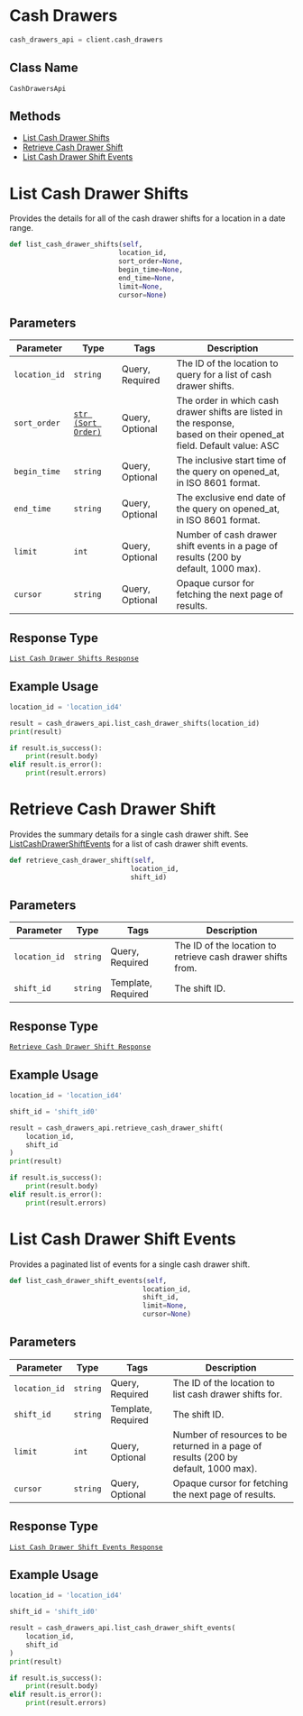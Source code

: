 # Cash Drawers

```python
cash_drawers_api = client.cash_drawers
```

## Class Name

`CashDrawersApi`

## Methods

* [List Cash Drawer Shifts](../../doc/api/cash-drawers.md#list-cash-drawer-shifts)
* [Retrieve Cash Drawer Shift](../../doc/api/cash-drawers.md#retrieve-cash-drawer-shift)
* [List Cash Drawer Shift Events](../../doc/api/cash-drawers.md#list-cash-drawer-shift-events)


# List Cash Drawer Shifts

Provides the details for all of the cash drawer shifts for a location
in a date range.

```python
def list_cash_drawer_shifts(self,
                           location_id,
                           sort_order=None,
                           begin_time=None,
                           end_time=None,
                           limit=None,
                           cursor=None)
```

## Parameters

| Parameter | Type | Tags | Description |
|  --- | --- | --- | --- |
| `location_id` | `string` | Query, Required | The ID of the location to query for a list of cash drawer shifts. |
| `sort_order` | [`str (Sort Order)`](../../doc/models/sort-order.md) | Query, Optional | The order in which cash drawer shifts are listed in the response,<br>based on their opened_at field. Default value: ASC |
| `begin_time` | `string` | Query, Optional | The inclusive start time of the query on opened_at, in ISO 8601 format. |
| `end_time` | `string` | Query, Optional | The exclusive end date of the query on opened_at, in ISO 8601 format. |
| `limit` | `int` | Query, Optional | Number of cash drawer shift events in a page of results (200 by<br>default, 1000 max). |
| `cursor` | `string` | Query, Optional | Opaque cursor for fetching the next page of results. |

## Response Type

[`List Cash Drawer Shifts Response`](../../doc/models/list-cash-drawer-shifts-response.md)

## Example Usage

```python
location_id = 'location_id4'

result = cash_drawers_api.list_cash_drawer_shifts(location_id)
print(result)

if result.is_success():
    print(result.body)
elif result.is_error():
    print(result.errors)
```


# Retrieve Cash Drawer Shift

Provides the summary details for a single cash drawer shift. See
[ListCashDrawerShiftEvents](../../doc/api/cash-drawers.md#list-cash-drawer-shift-events) for a list of cash drawer shift events.

```python
def retrieve_cash_drawer_shift(self,
                              location_id,
                              shift_id)
```

## Parameters

| Parameter | Type | Tags | Description |
|  --- | --- | --- | --- |
| `location_id` | `string` | Query, Required | The ID of the location to retrieve cash drawer shifts from. |
| `shift_id` | `string` | Template, Required | The shift ID. |

## Response Type

[`Retrieve Cash Drawer Shift Response`](../../doc/models/retrieve-cash-drawer-shift-response.md)

## Example Usage

```python
location_id = 'location_id4'

shift_id = 'shift_id0'

result = cash_drawers_api.retrieve_cash_drawer_shift(
    location_id,
    shift_id
)
print(result)

if result.is_success():
    print(result.body)
elif result.is_error():
    print(result.errors)
```


# List Cash Drawer Shift Events

Provides a paginated list of events for a single cash drawer shift.

```python
def list_cash_drawer_shift_events(self,
                                 location_id,
                                 shift_id,
                                 limit=None,
                                 cursor=None)
```

## Parameters

| Parameter | Type | Tags | Description |
|  --- | --- | --- | --- |
| `location_id` | `string` | Query, Required | The ID of the location to list cash drawer shifts for. |
| `shift_id` | `string` | Template, Required | The shift ID. |
| `limit` | `int` | Query, Optional | Number of resources to be returned in a page of results (200 by<br>default, 1000 max). |
| `cursor` | `string` | Query, Optional | Opaque cursor for fetching the next page of results. |

## Response Type

[`List Cash Drawer Shift Events Response`](../../doc/models/list-cash-drawer-shift-events-response.md)

## Example Usage

```python
location_id = 'location_id4'

shift_id = 'shift_id0'

result = cash_drawers_api.list_cash_drawer_shift_events(
    location_id,
    shift_id
)
print(result)

if result.is_success():
    print(result.body)
elif result.is_error():
    print(result.errors)
```

